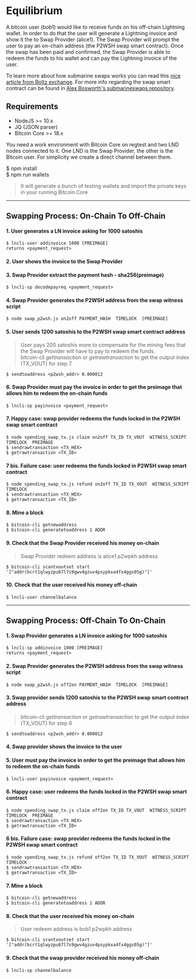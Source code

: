 # Equilibrium

A bitcoin user (bob1) would like to receive funds on his off-chain Lightning wallet. 
In order to do that the user will generate a Lightning invoice and show it the to Swap Provider (alice1).
The Swap Provider will prompt the user to pay an on-chain address (the P2WSH swap smart contract).
Once the swap has been paid and confirmed, the Swap Provider is able to redeem the funds to his wallet and can pay the 
Lightning invoice of the user. 

To learn more about how submarine swaps works you can read this [nice article from Boltz exchange](https://medium.com/boltzhq/submarine-swaps-c509ce0fb1db).
For more info regarding the swap smart contract can be found in [Alex Bosworth's submarineswaps repository](https://github.com/submarineswaps/swaps-service/blob/master/docs/chain_swap_script.md#simple-case). 

## Requirements

- NodeJS >= 10.x
- JQ (JSON parser)
- Bitcoin Core >= 18.x

You need a work environment with Bitcoin Core on regtest and two LND nodes connected to it. 
One LND is the Swap Provider, the other is the Bitcoin user.
For simplicity we create a direct channel between them.

$ npm install  
$ npm run wallets
> It will generate a bunch of testing wallets and import the private keys in your running Bitcoin Core


***


## Swapping Process: On-Chain To Off-Chain

#### 1. User generates a LN invoice asking for 1000 satoshis 
``` 
$ lncli-user addinvoice 1000 [PREIMAGE]  
returns <payment_request>
```

#### 2. User shows the invoice to the Swap Provider

#### 3. Swap Provider extract the payment hash - sha256(preimage)
```
$ lncli-sp decodepayreq <payment_request>
```

#### 4. Swap Provider generates the P2WSH address from the swap witness script
```
$ node swap_p2wsh.js on2off PAYMENT_HASH  TIMELOCK  [PREIMAGE]
```

#### 5. User sends 1200 satoshis to the P2WSH swap smart contract address
> User pays 200 satoshis more to compensate for the mining fees that the Swap Provider will have to pay to redeem the funds.  
> bitcoin-cli _gettransaction_ or _getrawtransaction_ to get the output index (TX_VOUT) for step 7.
```
$ sendtoaddress <p2wsh_addr> 0.000012
```

#### 6. Swap Provider must pay the invoice in order to get the preimage that allows him to redeem the on-chain funds
```
$ lncli-sp payinvoice <payment_request>
```

#### 7. Happy case: swap provider redeems the funds locked in the P2WSH swap smart contract
```
$ node spending_swap_tx.js claim on2off TX_ID TX_VOUT  WITNESS_SCRIPT  TIMELOCK  PREIMAGE
$ sendrawtransaction <TX_HEX>
$ getrawtransaction <TX_ID>
```

#### 7 bis. Failure case: user redeems the funds locked in P2WSH swap smart contract
```
$ node spending_swap_tx.js refund on2off TX_ID TX_VOUT  WITNESS_SCRIPT  TIMELOCK   
$ sendrawtransaction <TX_HEX>
$ getrawtransaction <TX_ID>
```

#### 8. Mine a block
```
$ bitcoin-cli getnewaddress
$ bitcoin-cli generatetoaddress 1 ADDR
```

#### 9. Check that the Swap Provider received his money on-chain
> Swap Provider redeem address is alice1 p2wpkh address
```
$ bitcoin-cli scantxoutset start '["addr(bcrt1qlwyzpu67l7s9gwv4gzuv4psypkxa4fx4ggs05g)"]'
```

#### 10. Check that the user received his money off-chain
```
$ lncli-user channelbalance
```


***


## Swapping Process: Off-Chain To On-Chain

#### 1. Swap Provider generates a LN invoice asking for 1000 satoshis 
``` 
$ lncli-sp addinvoice 1000 [PREIMAGE]  
returns <payment_request>
```

#### 2. Swap Provider generates the P2WSH address from the swap witness script
```
$ node swap_p2wsh.js off2on PAYMENT_HASH  TIMELOCK  [PREIMAGE]
```

#### 3. Swap provider sends 1200 satoshis to the P2WSH swap smart contract address
> bitcoin-cli _gettransaction_ or _getrawtransaction_ to get the output index (TX_VOUT) for step 6
```
$ sendtoaddress <p2wsh_addr> 0.000012
```

#### 4. Swap provider shows the invoice to the user

#### 5. User must pay the invoice in order to get the preimage that allows him to redeem the on-chain funds
```
$ lncli-user payinvoice <payment_request>
```

#### 6. Happy case: user redeems the funds locked in the P2WSH swap smart contract
```
$ node spending_swap_tx.js claim off2on TX_ID TX_VOUT  WITNESS_SCRIPT  TIMELOCK  PREIMAGE
$ sendrawtransaction <TX_HEX>
$ getrawtransaction <TX_ID>
```

#### 6 bis. Failure case: swap provider redeems the funds locked in the P2WSH swap smart contract
```
$ node spending_swap_tx.js refund off2on TX_ID TX_VOUT  WITNESS_SCRIPT  TIMELOCK
$ sendrawtransaction <TX_HEX>
$ getrawtransaction <TX_ID>
```

#### 7. Mine a block
```
$ bitcoin-cli getnewaddress
$ bitcoin-cli generatetoaddress 1 ADDR
```

#### 8. Check that the user received his money on-chain
> User redeem address is bob1 p2wpkh address
```
$ bitcoin-cli scantxoutset start '["addr(bcrt1qlwyzpu67l7s9gwv4gzuv4psypkxa4fx4ggs05g)"]'
```

#### 9. Check that the swap provider received his money off-chain
```
$ lncli-sp channelbalance
```